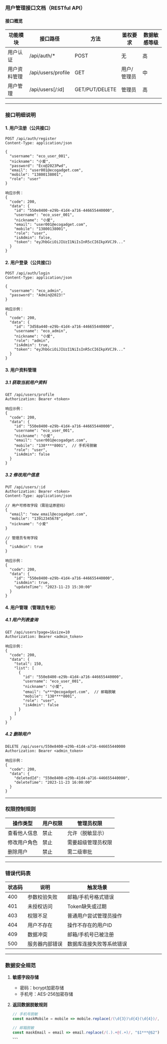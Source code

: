### 用户管理接口文档（RESTful API）

#### 接口概览
| 功能模块       | 接口路径                | 方法   | 鉴权要求         | 数据敏感等级 |
|----------------|-------------------------|--------|------------------|--------------|
| 用户认证       | /api/auth/*            | POST   | 无               | 高           |
| 用户资料管理   | /api/users/profile     | GET    | 用户/管理员      | 中           |
| 用户管理       | /api/users[/:id]       | GET/PUT/DELETE | 管理员      | 高           |

---

### 接口明细说明

#### 1. 用户注册（公共接口）
```http
POST /api/auth/register
Content-Type: application/json

{
  "username": "eco_user_001",
  "nickname": "小爱",
  "password": "Eco@2023Pwd",
  "email": "user001@ecogadget.com",
  "mobile": "13800138001",
  "role": "user"
}

响应示例：
{
  "code": 200,
  "data": {
    "id": "550e8400-e29b-41d4-a716-446655440000",
    "username": "eco_user_001",
    "nickname": "小爱",
    "email": "user001@ecogadget.com",
    "mobile": "13800138001",
    "role": "user",
    "isAdmin": false,
    "token": "eyJhbGciOiJIUzI1NiIsInR5cCI6IkpXVCJ9..."
  }
}
```

#### 2. 用户登录（公共接口）
```http
POST /api/auth/login
Content-Type: application/json

{
  "username": "eco_admin",
  "password": "Admin@2023!"
}

响应示例：
{
  "code": 200,
  "data": {
    "id": "3d58a440-e29b-41d4-a716-446655440000",
    "username": "eco_admin",
    "nickname": "小爱",
    "role": "admin",
    "isAdmin": true,
    "token": "eyJhbGciOiJIUzI1NiIsInR5cCI6IkpXVCJ9..."
  }
}
```

#### 3. 用户资料管理
##### 3.1 获取当前用户资料
```http
GET /api/users/profile
Authorization: Bearer <token>

响应示例：
{
  "code": 200,
  "data": {
    "id": "550e8400-e29b-41d4-a716-446655440000",
    "username": "eco_user_001",
    "nickname": "小爱",
    "email": "user001@ecogadget.com",
    "mobile": "138****8001",  // 手机号脱敏
    "role": "user",
    "isAdmin": false
  }
}
```

##### 3.2 修改用户信息
```http
PUT /api/users/:id
Authorization: Bearer <token>
Content-Type: application/json

// 用户可修改字段（需验证原密码）
{
  "email": "new_email@ecogadget.com",
  "mobile": "13912345678",
  "nickname": "小爱"
}

// 管理员专用字段
{
  "isAdmin": true
}

响应示例：
{
  "code": 200,
  "data": {
    "id": "550e8400-e29b-41d4-a716-446655440000",
    "isAdmin": true,
    "updateTime": "2023-11-23 15:30:00"
  }
}
```

#### 4. 用户管理（管理员专用）
##### 4.1 用户列表查询
```http
GET /api/users?page=1&size=10
Authorization: Bearer <admin_token>

响应示例：
{
  "code": 200,
  "data": {
    "total": 150,
    "list": [
      {
        "id": "550e8400-e29b-41d4-a716-446655440000",
        "username": "eco_user_001",
        "nickname": "小爱",
        "email": "u***@ecogadget.com",  // 邮箱脱敏
        "mobile": "138****8001",
        "role": "user",
        "isAdmin": false
      }
    ]
  }
}
```

##### 4.2 删除用户
```http
DELETE /api/users/550e8400-e29b-41d4-a716-446655440000
Authorization: Bearer <admin_token>

响应示例：
{
  "code": 200,
  "data": {
    "deletedId": "550e8400-e29b-41d4-a716-446655440000",
    "deleteTime": "2023-11-23 16:00:00"
  }
}
```

---

### 权限控制规则
| 操作类型       | 用户权限                | 管理员权限         |
|----------------|-------------------------|--------------------|
| 查看他人信息   | 禁止                    | 允许（脱敏显示）   |
| 修改用户角色   | 禁止                    | 需要超级管理员权限 |
| 删除用户       | 禁止                    | 需二级审批         |

---

### 错误代码表
| 状态码 | 说明                     | 触发场景                         |
|--------|--------------------------|----------------------------------|
| 400    | 参数校验失败             | 邮箱/手机号格式错误               |
| 401    | 未授权访问               | Token缺失或过期                  |
| 403    | 权限不足                 | 普通用户尝试管理员操作            |
| 404    | 用户不存在               | 操作不存在的用户ID               |
| 409    | 数据冲突                 | 邮箱/手机号已被注册               |
| 500    | 服务器内部错误           | 数据库连接失败等系统错误          |

---

### 数据安全规范
1. **敏感字段存储**
   - 密码：bcrypt加密存储
   - 手机号：AES-256加密存储

2. **返回数据脱敏规则**
   ```javascript
   // 手机号脱敏
   const maskMobile = mobile => mobile.replace(/(\d{3})\d{4}(\d{4})/, "$1****$2")
   
   // 邮箱脱敏
   const maskEmail = email => email.replace(/(.).+@(.+)/, "$1***@$2")
   、、、